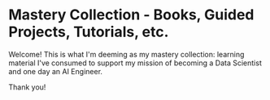 # Mastery Collection - Books, Guided Projects, Tutorials, etc.

Welcome! This is what I'm deeming as my mastery collection: learning material I've consumed to support my mission of becoming a Data Scientist and one day an AI Engineer.

Thank you!
